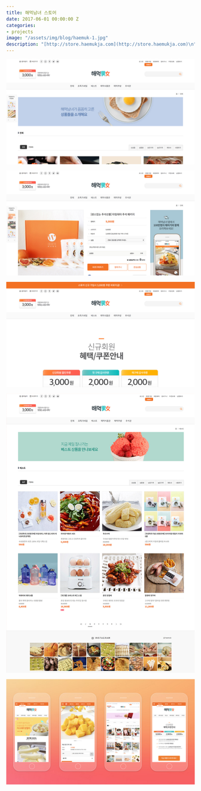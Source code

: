 ```yaml
---
title: 해먹남녀 스토어
date: 2017-06-01 00:00:00 Z
categories:
- projects
image: "/assets/img/blog/haemuk-1.jpg"
description: "[http://store.haemukja.com](http://store.haemukja.com)\n"
---
```


![](/assets/img/blog/haemuk-2.jpg)

![](/assets/img/blog/haemuk-3.jpg)

![](/assets/img/blog/haemuk-4.jpg)

![](/assets/img/blog/haemuk-5.jpg)

![](/assets/img/blog/haemuk-6.jpg)